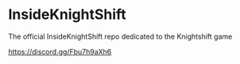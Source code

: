 # InsideKnightShift

The official InsideKnightShift repo dedicated to the Knightshift game

https://discord.gg/Fbu7h9aXh6
